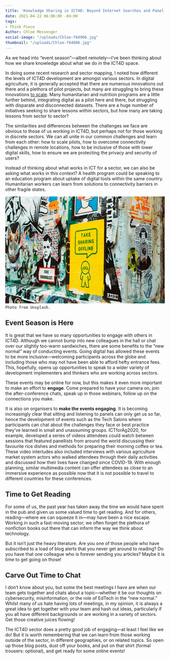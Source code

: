 ```yaml
---
title: 'Knowledge Sharing in ICT4D: Beyond Internet Searches and Panel Events'
date: 2021-04-22 06:00:00 -04:00
tags:
- Think Piece
Author: Chloe Messenger
social-image: "/uploads/Chloe-f84906.jpg"
thumbnail: "/uploads/Chloe-f84906.jpg"
---
```


As we head into “event season”—albeit remotely—I’ve been thinking about how we share knowledge about what we do in the ICT4D space.

In doing some recent research and sector mapping, I noted how different the levels of ICT4D development are amongst various sectors. In digital agriculture, it is generally accepted that there are numerous innovations out there and a plethora of pilot projects, but many are struggling to bring these innovations [to scale](https://www.cta.int/en/digitalisation-agriculture-africa). Many humanitarian and nutrition programs are a little further behind, integrating digital as a pilot here and there, but struggling with disparate and disconnected datasets. There are a huge number of initiatives seeking to share lessons within sectors, but how many are taking lessons from sector to sector?

<!--more-->

The similarities and differences between the challenges we face are obvious to those of us working in ICT4D, but perhaps not for those working in discrete sectors. We can all unite in our common challenges and learn from each other: how to scale pilots, how to overcome connectivity challenges in remote locations, how to be inclusive of those with lower digital skills, how to ensure we are protecting the privacy and security of users?

Instead of thinking about what works in ICT for a sector, we can also be asking what works in this context? A health program could be speaking to an education program about uptake of digital tools within the same country. Humanitarian workers can learn from solutions to connectivity barriers in other fragile states.

![Chloe-f84906.jpg](/uploads/Chloe-f84906.jpg)`Photo from Unsplash.`

## Event Season is Here

It is great that we have so many opportunities to engage with others in ICT4D. Although we cannot bump into new colleagues in the hall or chat over our slightly too-warm sandwiches, there are some benefits to the “new normal” way of conducting events. Going digital has allowed these events to be more inclusive—welcoming participants across the globe and including those who may not have been able to afford hefty entrance fees. This, hopefully, opens up opportunities to speak to a wider variety of development implementers and thinkers who are working across sectors.

These events may be online for now, but this makes it even more important to make an effort to **engage**. Come prepared to have your camera on, join the after-conference chats, speak up in those webinars, follow up on the connections you make.

It is also on organisers to **make the events engaging**. It is becoming increasingly clear that sitting and listening to panels can only get us so far, hence the development of events such as the Tech Salons where participants can chat about the challenges they face or best practice they’ve learned in small and unassuming groups. ICTforAg2020, for example, developed a series of videos attendees could watch between sessions that featured panellists from around the world discussing their favourite rice dishes and methods for preparing their morning coffee or tea. These video interludes also included interviews with various agriculture market system actors who walked attendees through their daily activities and discussed how their lives have changed since COVID-19. With enough planning, similar multimedia content can offer attendees as close to an immersive experience as possible now that it is not possible to travel to different countries for these conferences.

## Time to Get Reading

For some of us, the past year has taken away the time we would have spent in the pub and given us some valued time to get reading. And for others, reading—where we can squeeze it in—may have been a nice escape. Working in such a fast-moving sector, we often forget the plethora of nonfiction books out there that can inform the way we think about technology.

But it isn’t just the heavy literature. Are you one of those people who have subscribed to a load of blog alerts that you never get around to reading? Do you have that one colleague who is forever sending you articles? Maybe it is time to get going on those!

## Carve Out Time to Chat

I don’t know about you, but some the best meetings I have are when our team gets together and chats about a topic—whether it be our thoughts on cybersecurity, misinformation, or the role of EdTech in the “new normal.” Whilst many of us hate having lots of meetings, in my opinion, it is always a great idea to get together with your team and hash out ideas, particularly if you all have different backgrounds or are working in a variety of sectors. Get those creative juices flowing!

The ICT4D sector does a pretty good job of engaging—at least I feel like we do! But it is worth remembering that we can learn from those working outside of the sector, in different geographies, or on related topics. So open up those blog posts, dust off your books, and put on that shirt (formal trousers: optional), and get ready for some online events!